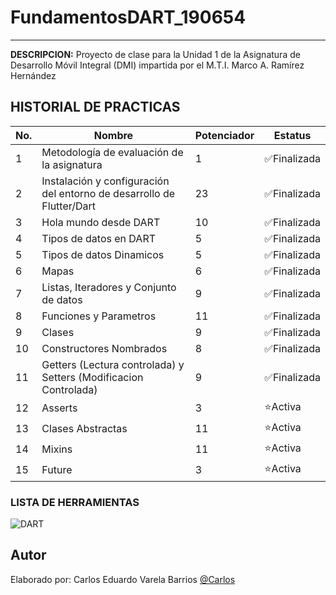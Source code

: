 # FundamentosDART_190654
----

**DESCRIPCION:**
Proyecto de clase para la Unidad 1 de la Asignatura de Desarrollo Móvil Integral (DMI) impartida por el M.T.I. Marco A. Ramírez Hernández

## HISTORIAL DE PRACTICAS

|No.|Nombre|Potenciador|Estatus|
|--|--|--|--|
|1|Metodología de evaluación de la asignatura|1|✅Finalizada|
|2|Instalación y configuración del entorno de desarrollo de Flutter/Dart|23|✅Finalizada|
|3|Hola mundo desde DART|10|✅Finalizada|
|4|Tipos de datos en DART|5|✅Finalizada|
|5|Tipos de datos Dinamicos|5|✅Finalizada|
|6|Mapas|6|✅Finalizada|
|7|Listas, Iteradores y Conjunto de datos|9|✅Finalizada|
|8|Funciones y Parametros|11|✅Finalizada|
|9|Clases|9|✅Finalizada|
|10|Constructores Nombrados|8|✅Finalizada|
|11|Getters (Lectura controlada) y Setters (Modificacion Controlada)|9|✅Finalizada|
|12|Asserts|3|⭐Activa|
|13|Clases Abstractas|11|⭐Activa|
|14|Mixins|11|⭐Activa|
|15|Future|3|⭐Activa|

### LISTA DE HERRAMIENTAS
![DART](https://img.shields.io/badge/Dart-0175C2?style=for-the-badge&logo=dart&logoColor=white)

## Autor
Elaborado por: Carlos Eduardo Varela Barrios [@Carlos](//https://github.com/Carlosvarela1309)